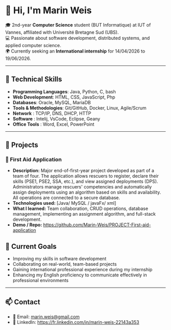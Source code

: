 # 👋 Hi, I'm Marin Weis

🎓 2nd-year **Computer Science** student (BUT Informatique) at IUT of Vannes, affiliated with Université Bretagne Sud (UBS).                                                  
💻 Passionate about software development, distributed systems, and applied computer science.  
🌍 Currently seeking an **International internship** for 14/04/2026 to 19/06/2026.  

---

## 🚀 Technical Skills  

- **Programming Languages**: Java, Python, C, bash  
- **Web Development**: HTML, CSS, JavaScript, Php  
- **Databases**: Oracle, MySQL, MariaDB
- **Tools & Methodologies**: Git/GitHub, Docker, Linux, Agile/Scrum
- **Network** : TCP/IP, DNS, DHCP, HTTP
- **Software** : Intelij, VsCode, Eclipse, Geany
- **Office Tools** : Word, Excel, PowerPoint

---

## 📂 Projects  

### 🔹 First Aid Application
- **Description:** Major end-of-first-year project developed as part of a team of four. The application allows rescuers to register, declare their skills (PSE1, PSE2, SSA, etc.), and view assigned deployments (DPS). Administrators manage rescuers' competencies and automatically assign deployments using an algorithm based on skills and availability. All operations are connected to a secure database.  
- **Technologies used:** [Java/ MySQL / javaFx/ xml] 
- **What I learned:** Team collaboration, CRUD operations, database management, implementing an assignment algorithm, and full-stack development.  
- **Demo / Repo:** https://github.com/Marin-Weis/PROJECT-First-aid-application

## 🌱 Current Goals  

- Improving my skills in software development  
- Collaborating on real-world, team-based projects  
- Gaining international professional experience during my internship  
- Enhancing my English proficiency to communicate effectively in professional environments

---

## 📫 Contact  

- 📧 Email: marin.weis@gmail.com
- 💼 LinkedIn: https://fr.linkedin.com/in/marin-weis-22143a353

